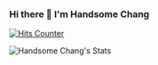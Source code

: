### Hi there 👋 I'm Handsome Chang

[![Hits Counter](https://hits.seeyoufarm.com/api/count/incr/badge.svg?url=https%3A%2F%2Fgithub.com%2FunfollowedDev&count_bg=%2379C83D&title_bg=%23555555&icon=terraform.svg&icon_color=%23E7E7E7&title=hits&edge_flat=false)](https://hits.seeyoufarm.com)

![Handsome Chang's Stats](https://github-readme-stats.vercel.app/api/?username=unfollowedDev&layout=compact&theme=darcula&hide_border=true)
